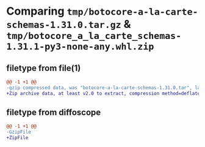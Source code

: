 # Comparing `tmp/botocore-a-la-carte-schemas-1.31.0.tar.gz` & `tmp/botocore_a_la_carte_schemas-1.31.1-py3-none-any.whl.zip`

## filetype from file(1)

```diff
@@ -1 +1 @@
-gzip compressed data, was "botocore-a-la-carte-schemas-1.31.0.tar", last modified: Fri Jul  7 01:44:25 2023, max compression
+Zip archive data, at least v2.0 to extract, compression method=deflate
```

## filetype from diffoscope

```diff
@@ -1 +1 @@
-GzipFile
+ZipFile
```

